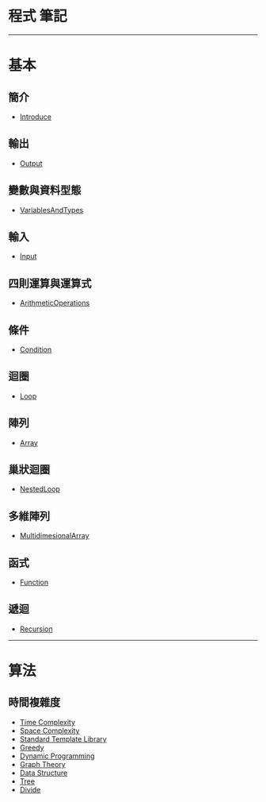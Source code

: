 # **程式 筆記**

---
# 基本  
## 簡介
* [Introduce](https://github.com/Vincenttainan/CppTeachingNote/blob/main/01_introduce.md)

## 輸出
* [Output](https://github.com/Vincenttainan/CppTeachingNote/blob/main/02_output.md)

## 變數與資料型態
* [VariablesAndTypes](https://github.com/Vincenttainan/CppTeachingNote/blob/main/03_variablesAndTypes.md)

## 輸入  
* [Input](https://github.com/Vincenttainan/CppTeachingNote/blob/main/04_input.md)  

## 四則運算與運算式
* [ArithmeticOperations](https://github.com/Vincenttainan/CppTeachingNote/blob/main/05_arithmeticOperations.md)

## 條件
* [Condition](https://github.com/Vincenttainan/CppTeachingNote/blob/main/06_condition.md)  

## 迴圈
* [Loop](https://github.com/Vincenttainan/CppTeachingNote/blob/main/07_loop.md)  

## 陣列
* [Array](https://github.com/Vincenttainan/CppTeachingNote/blob/main/08_array.md)  

## 巢狀迴圈
* [NestedLoop](https://github.com/Vincenttainan/CppTeachingNote/blob/main/09_nestedLoop.md)  

## 多維陣列
* [MultidimesionalArray](https://github.com/Vincenttainan/CppTeachingNote/blob/main/10_multidimesionalArray.md)  

## 函式
* [Function](https://github.com/Vincenttainan/CppTeachingNote/blob/main/11_function.md)  

## 遞迴
* [Recursion](https://github.com/Vincenttainan/CppTeachingNote/blob/main/12_recursion.md)  

---

# 算法  
## 時間複雜度  
* [Time Complexity](https://github.com/Vincenttainan/CppTeachingNote/blob/main/13_timeComplexity.md)  
* [Space Complexity]()
* [Standard Template Library]()  
* [Greedy]()
* [Dynamic Programming]()  
* [Graph Theory]()
* [Data Structure]()
* [Tree]()
* [Divide]()
